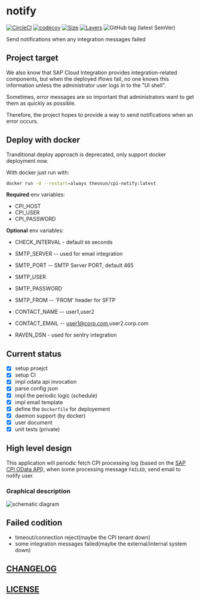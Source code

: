 # notify

[![CircleCI](https://circleci.com/gh/SAP-Cloud-Platform-Integration/notify.svg?style=shield)](https://circleci.com/gh/SAP-Cloud-Platform-Integration/notify)
[![codecov](https://codecov.io/gh/SAP-Cloud-Platform-Integration/notify/branch/master/graph/badge.svg)](https://codecov.io/gh/SAP-Cloud-Platform-Integration/notify)
[![Size](https://shields.beevelop.com/docker/image/image-size/theosun/cpi-notify/latest.svg?style=flat-square)](https://cloud.docker.com/repository/docker/theosun/cpi-notify)
[![Layers](https://shields.beevelop.com/docker/image/layers/theosun/cpi-notify/latest.svg?style=flat-square)](https://cloud.docker.com/repository/docker/theosun/cpi-notify)
![GitHub tag (latest SemVer)](https://img.shields.io/github/tag/SAP-Cloud-Platform-Integration/notify.svg)



Send notifications when any integration messages failed

## Project target

We also know that SAP Cloud Integration provides integration-related components, but when the deployed iflows fail, no one knows this information unless the administrator user logs in to the "UI shell".

Sometimes, error messages are so important that administrators want to get them as quickly as possible.

Therefore, the project hopes to provide a way to send notifications when an error occurs.

## Deploy with docker

Tranditional deploy approach is deprecated, only support docker deployment now.

With docker just run with: 

```bash
docker run -d --restart=always theosun/cpi-notify:latest
```

**Required** env variables: 

* CPI_HOST
* CPI_USER	
* CPI_PASSWORD	

**Optional** env variables:

* CHECK_INTERVAL - default `60` seconds

* SMTP_SERVER	-- used for email integration
* SMTP_PORT	-- SMTP Server PORT, default 465
* SMTP_USER	
* SMTP_PASSWORD
* SMTP_FROM -- 'FROM' header for SFTP	
* CONTACT_NAME	-- user1,user2
* CONTACT_EMAIL -- user1@corp.com,user2.corp.com

* RAVEN_DSN - used for sentry integration

## Current status

- [x] setup proejct
- [x] setup CI
- [x] impl odata api invocation
- [x] parse config json
- [x] impl the periodic logic (schedule)
- [x] impl email template
- [x] define the `Dockerfile` for deployement
- [x] daemon support (by docker)
- [x] user document
- [x] unit tests (private)

## High level design

This application will periodic fetch CPI processing log (based on the [SAP CPI OData API](https://api.sap.com/package/CloudIntegrationAPI)), when some processing message `FAILED`, send email to notify user.

### Graphical description

![schematic diagram](https://res.cloudinary.com/digf90pwi/image/upload/v1555907777/CPI-notify_qshvgp.png)

## Failed codition

* timeout/connection reject(maybe the CPI tenant down)
* some integration messages failed(maybe the external/internal system down)

## [CHANGELOG](./CHANGELOG.md)

## [LICENSE](./LICENSE)
